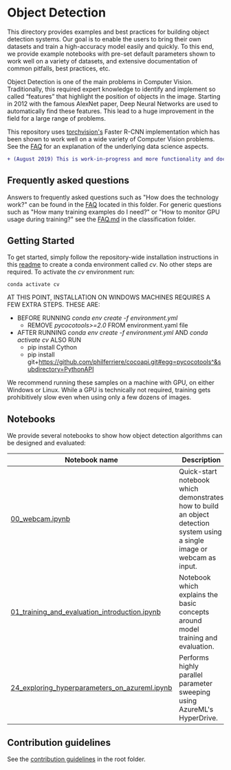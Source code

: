 # Object Detection

This directory provides examples and best practices for building object detection systems. Our goal is to enable the users to bring their own datasets and train a high-accuracy model easily and quickly. To this end, we provide example notebooks with pre-set default parameters shown to work well on a variety of datasets, and extensive documentation of common pitfalls, best practices, etc.

Object Detection is one of the main problems in Computer Vision. Traditionally, this required expert knowledge to identify and implement so called “features” that highlight the position of objects in the image. Starting in 2012 with the famous AlexNet paper, Deep Neural Networks are used to automatically find these features. This lead to a huge improvement in the field for a large range of problems.

This repository uses [torchvision's](https://pytorch.org/docs/stable/torchvision/index.html) Faster R-CNN implementation which has been shown to work well on a wide variety of Computer Vision problems. See the [FAQ](FAQ.md) for an explanation of the underlying data science aspects.

```diff
+ (August 2019) This is work-in-progress and more functionality and documentation will be added continuously.
```


## Frequently asked questions

Answers to frequently asked questions such as "How does the technology work?" can be found in the [FAQ](FAQ.md) located in this folder. For generic questions such as "How many training examples do I need?" or "How to monitor GPU usage during training?" see the [FAQ.md](../classification/FAQ.md) in the classification folder.


## Getting Started

To get started, simply follow the repository-wide installation instructions in this [readme](../README.md/#getting-started) to create a conda environment called _cv_. No other steps are required. To activate the _cv_ environment run:
  ```
  conda activate cv
  ```

AT THIS POINT, INSTALLATION ON WINDOWS MACHINES REQUIRES A FEW EXTRA STEPS. THESE ARE:
- BEFORE RUNNING *conda env create -f environment.yml*
   - REMOVE *pycocotools>=2.0* FROM environment.yaml file
- AFTER RUNNING *conda env create -f environment.yml* AND *conda activate cv* ALSO RUN
   - pip install Cython
   - pip install git+https://github.com/philferriere/cocoapi.git#egg=pycocotools^&subdirectory=PythonAPI

We recommend running these samples on a machine with GPU, on either Windows or Linux. While a GPU is technically not required, training gets prohibitively slow even when using only a few dozens of images.


## Notebooks

We provide several notebooks to show how object detection algorithms can be designed and evaluated:

| Notebook name | Description |
| --- | --- |
| [00_webcam.ipynb](./notebooks/00_webcam.ipynb)| Quick-start notebook which demonstrates how to build an object detection system using a single image or webcam as input.
| [01_training_and_evaluation_introduction.ipynb](./notebooks/01_training_and_evaluation_introduction.ipynb)| Notebook which explains the basic concepts around model training and evaluation.|
| [24_exploring_hyperparameters_on_azureml.ipynb](./notebooks/24_exploring_hyperparameters_on_azureml.ipynb)| Performs highly parallel parameter sweeping using AzureML's HyperDrive. |


## Contribution guidelines

See the [contribution guidelines](../CONTRIBUTING.md) in the root folder.
